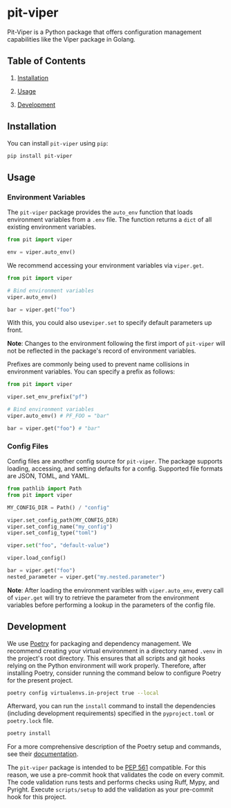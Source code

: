 # pit-viper

Pit-Viper is a Python package that offers configuration management capabilities
like the Viper package in Golang.

## Table of Contents

1. [Installation](#installation)

2. [Usage](#usage)

3. [Development](#development)

## Installation

You can install `pit-viper` using `pip`:

```bash
pip install pit-viper
```

## Usage

### Environment Variables

The `pit-viper` package provides the `auto_env` function that loads environment
variables from a `.env` file. The function returns a `dict` of all existing
environment variables.

```python
from pit import viper

env = viper.auto_env()
```

We recommend accessing your environment variables via `viper.get`.

```python
from pit import viper

# Bind environment variables
viper.auto_env()

bar = viper.get("foo")
```

With this, you could also use`viper.set` to specify default parameters up
front.

**Note**: Changes to the environment following the first import of `pit-viper`
will not be reflected in the package's record of environment variables.

Prefixes are commonly being used to prevent name collisions in environment
variables. You can specify a prefix as follows:

```python
from pit import viper

viper.set_env_prefix("pf")

# Bind environment variables 
viper.auto_env() # PF_FOO = "bar" 

bar = viper.get("foo") # "bar"
```

### Config Files

Config files are another config source for `pit-viper`. The package supports
loading, accessing, and setting defaults for a config. Supported file formats
are JSON, TOML, and YAML.

```python
from pathlib import Path
from pit import viper

MY_CONFIG_DIR = Path() / "config"

viper.set_config_path(MY_CONFIG_DIR)
viper.set_config_name("my_config")
viper.set_config_type("toml")

viper.set("foo", "default-value")

viper.load_config()

bar = viper.get("foo")
nested_parameter = viper.get("my.nested.parameter")
```

**Note**: After loading the environment varibles with `viper.auto_env`, every
call of `viper.get` will try to retrieve the parameter from the environment
variables before performing a lookup in the parameters of the config file.

## Development

We use [Poetry](https://github.com/python-poetry/poetry) for packaging and
dependency management.
We recommend creating your virtual environment in a directory named `.venv` in
the project's root directory. This ensures that all scripts and git hooks
relying on the Python environment will work properly. Therefore, after
installing Poetry, consider running the command below to configure Poetry for
the present project.

```bash
poetry config virtualenvs.in-project true --local 
```

Afterward, you can run the `install` command to install the dependencies
(including development requirements) specified in the `pyproject.toml` or
`poetry.lock` file.

```bash
poetry install
```

For a more comprehensive description of the Poetry setup and commands, see
their [documentation](https://python-poetry.org/docs).

The `pit-viper` package is intended to be
[PEP 561](https://peps.python.org/pep-0561/) compatible. For this reason, we
use a pre-commit hook that validates the code on every commit. The code
validation runs tests and performs checks using Ruff, Mypy, and Pyright.
Execute `scripts/setup` to add the validation as your pre-commit hook for this
project.
